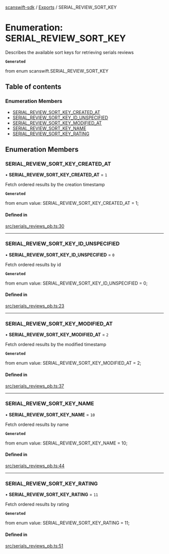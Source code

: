 [scanswift-sdk](../README.md) / [Exports](../modules.md) / SERIAL\_REVIEW\_SORT\_KEY

# Enumeration: SERIAL\_REVIEW\_SORT\_KEY

Describes the available sort keys for retrieving serials reviews

**`Generated`**

from enum scanswift.SERIAL_REVIEW_SORT_KEY

## Table of contents

### Enumeration Members

- [SERIAL\_REVIEW\_SORT\_KEY\_CREATED\_AT](SERIAL_REVIEW_SORT_KEY.md#serial_review_sort_key_created_at)
- [SERIAL\_REVIEW\_SORT\_KEY\_ID\_UNSPECIFIED](SERIAL_REVIEW_SORT_KEY.md#serial_review_sort_key_id_unspecified)
- [SERIAL\_REVIEW\_SORT\_KEY\_MODIFIED\_AT](SERIAL_REVIEW_SORT_KEY.md#serial_review_sort_key_modified_at)
- [SERIAL\_REVIEW\_SORT\_KEY\_NAME](SERIAL_REVIEW_SORT_KEY.md#serial_review_sort_key_name)
- [SERIAL\_REVIEW\_SORT\_KEY\_RATING](SERIAL_REVIEW_SORT_KEY.md#serial_review_sort_key_rating)

## Enumeration Members

### SERIAL\_REVIEW\_SORT\_KEY\_CREATED\_AT

• **SERIAL\_REVIEW\_SORT\_KEY\_CREATED\_AT** = ``1``

Fetch ordered results by the creation timestamp

**`Generated`**

from enum value: SERIAL_REVIEW_SORT_KEY_CREATED_AT = 1;

#### Defined in

[src/serials_reviews_pb.ts:30](https://github.com/TCUBEAI-TECHNOLOGIES-PRIVATE-LIMITED/ts-sdk/blob/85a94f2/src/serials_reviews_pb.ts#L30)

___

### SERIAL\_REVIEW\_SORT\_KEY\_ID\_UNSPECIFIED

• **SERIAL\_REVIEW\_SORT\_KEY\_ID\_UNSPECIFIED** = ``0``

Fetch ordered results by id

**`Generated`**

from enum value: SERIAL_REVIEW_SORT_KEY_ID_UNSPECIFIED = 0;

#### Defined in

[src/serials_reviews_pb.ts:23](https://github.com/TCUBEAI-TECHNOLOGIES-PRIVATE-LIMITED/ts-sdk/blob/85a94f2/src/serials_reviews_pb.ts#L23)

___

### SERIAL\_REVIEW\_SORT\_KEY\_MODIFIED\_AT

• **SERIAL\_REVIEW\_SORT\_KEY\_MODIFIED\_AT** = ``2``

Fetch ordered results by the modified timestamp

**`Generated`**

from enum value: SERIAL_REVIEW_SORT_KEY_MODIFIED_AT = 2;

#### Defined in

[src/serials_reviews_pb.ts:37](https://github.com/TCUBEAI-TECHNOLOGIES-PRIVATE-LIMITED/ts-sdk/blob/85a94f2/src/serials_reviews_pb.ts#L37)

___

### SERIAL\_REVIEW\_SORT\_KEY\_NAME

• **SERIAL\_REVIEW\_SORT\_KEY\_NAME** = ``10``

Fetch ordered results by name

**`Generated`**

from enum value: SERIAL_REVIEW_SORT_KEY_NAME = 10;

#### Defined in

[src/serials_reviews_pb.ts:44](https://github.com/TCUBEAI-TECHNOLOGIES-PRIVATE-LIMITED/ts-sdk/blob/85a94f2/src/serials_reviews_pb.ts#L44)

___

### SERIAL\_REVIEW\_SORT\_KEY\_RATING

• **SERIAL\_REVIEW\_SORT\_KEY\_RATING** = ``11``

Fetch ordered results by rating

**`Generated`**

from enum value: SERIAL_REVIEW_SORT_KEY_RATING = 11;

#### Defined in

[src/serials_reviews_pb.ts:51](https://github.com/TCUBEAI-TECHNOLOGIES-PRIVATE-LIMITED/ts-sdk/blob/85a94f2/src/serials_reviews_pb.ts#L51)
